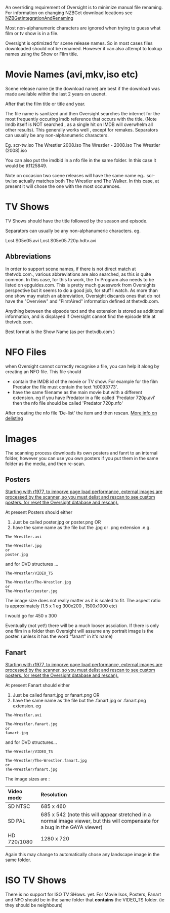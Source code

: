 An overriding requirement of Oversight is to minimize manual file renaming.
For information on changing NZBGet download locations see [NZBGetIntegrationAndRenaming](NZBGetIntegrationAndRenaming.md)



Most non-alphanumeric characters are ignored when trying to guess what film or tv show is in a file.

Oversight is optimized for scene release names. So in most cases files downloaded should not be renamed. However it can also attempt to lookup names using the Show or Film title.

# Movie Names (avi,mkv,iso etc) #

Scene release name (ie the download name) are best if the download was made available within the last 2 years on usenet.

After that the film title or title and year.

The file name is sanitized and then Oversight searches the internet for the most frequently occuring imdb reference that occurs with the title. (Note Imdb itself is NOT searched , as a single hit on IMDB will overwhelm all other results). This generally works well , except for remakes.
Separators can usually be any non-alphanumeric characters.


Eg.
scr-tw.iso
The Wrestler 2008.iso
The Wrestler - 2008.iso
The Wrestler (2008).iso

You can also put the imdbid in a nfo file in the same folder. In this case it would be tt1125849.

Note on occasion two scene releases will have the same name eg..
scr-tw.iso actually matches both The Wrestler and The Walker. In this case, at present it will chose the one with the most occurences.

# TV Shows #

TV Shows should have the title followed by the season and episode.

Separators can usually be any non-alphanumeric characters.
eg.

Lost.S05e05.avi
Lost.S05e05.720p.hdtv.avi

## Abbreviations ##

In order to support scene names, if there is not direct match at thetvdb.com., various abbreviations are also searched, as this is quite common.  In this case, for this to work, the Tv Program also needs to be listed on epguides.com. This is pretty much guesswork from Oversights perspective but it seems to do a good job, for stuff I watch. As more than one show may match an abbreviation, Oversight discards ones that do not have the "Overview" and "FirstAired" information defined at thetvdb.com.

Anything between the eipsode text and the extension is stored as additional information, and is displayed if Oversight cannot find the episode title at thetvdb.com.


Best format is the Show Name (as per thetvdb.com )

# NFO Files #

when Oversight cannot correctly recognise a file, you can help it along by creating an NFO file. This file should
  * contain the IMDB id of the movie or TV show. For example for the film Predator the file must contain the text 'tt0093773'.
  * have the same filename as the main movie but with a different extension. eg if you have Predator in a file called 'Predator 720p.avi' then the nfo file should be called 'Predator 720p.nfo'

After creating the nfo file 'De-list' the item and then rescan.
[More info on delisting](IncrementalScans.md)

# Images #

The scanning process downloads its own posters and fanrt to an internal folder, however you can use you own posters if you put them in the same folder as the media, and then re-scan.


## Posters ##

[Starting with r1977, to imporve page load performance, external images are processed by the scanner, so you must delist and rescan to see custom posters. (or reset the Oversight database and rescan). ](.md)

At present Posters should either
  1. Just be called poster.jpg or poster.png OR
  1. have the same name as the file but the .jpg or .png extension .e.g.

```
The-Wrestler.avi

The-Wrestler.jpg
or
poster.jpg
```

and for DVD structures ...

```
The-Wrestler/VIDEO_TS

The-Wrestler/The-Wrestler.jpg
or
The-Wrestler/poster.jpg
```



The image size does not really matter as it is scaled to fit.
The aspect ratio is approximately (1.5 x 1 eg 300x200 , 1500x1000 etc)

I would go for 450 x 300

Eventually (not yet!) there will be a much looser assciation. If there is only one film in a folder then Oversight will assume any portrait image is the poster. (unless it has the word "fanart" in it's name)

## Fanart ##

[Starting with r1977, to imporve page load performance, external images are processed by the scanner, so you must delist and rescan to see custom posters. (or reset the Oversight database and rescan). ](.md)

At present Fanart should either
  1. Just be called fanart.jpg or fanart.png OR
  1. have the same name as the file but the .fanart.jpg or .fanart.png extension. eg

```
The-Wrestler.avi

The-Wrestler.fanart.jpg
or
fanart.jpg
```

and for DVD structures...

```
The-Wrestler/VIDEO_TS

The-Wrestler/The-Wrestler.fanart.jpg
or
The-Wrestler/fanart.jpg
```

The image sizes are :

| Video mode | Resolution |
|:-----------|:-----------|
| SD NTSC    | 685 x 460  |
| SD PAL     | 685 x 542 (note this will appear stretched in a normal image viewer, but this will compensate for a bug in the GAYA viewer) |
| HD 720/1080 | 1280 x 720 |


Again this may change to automatically chose any landscape image in the same folder.

# ISO TV Shows #

There is no support for ISO TV SHows. yet.
For Movie Isos, Posters, Fanart and NFO should be in the same folder that **contains** the VIDEO\_TS folder. (ie they should be neighbours)